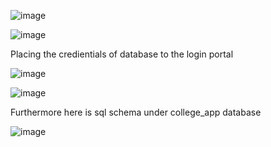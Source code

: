 ![image](https://github.com/nodesrk/JavaTry/assets/122016671/412fb77c-aa9c-474a-86c7-597dfd667b4d)


![image](https://github.com/nodesrk/JavaTry/assets/122016671/e17f164b-1eb1-4681-88e4-9dab87b545a6)

Placing the credientials of database to the login portal 

![image](https://github.com/nodesrk/JavaTry/assets/122016671/c4f83c10-25bb-483a-b04e-ddfa419034fd)

![image](https://github.com/nodesrk/JavaTry/assets/122016671/54dcb396-b601-4ca6-868b-1fa60f9c6cd4)


Furthermore here is sql schema under college_app database

![image](https://github.com/nodesrk/JavaTry/assets/122016671/56e3df16-1653-44c1-9904-db53df6d5152)
